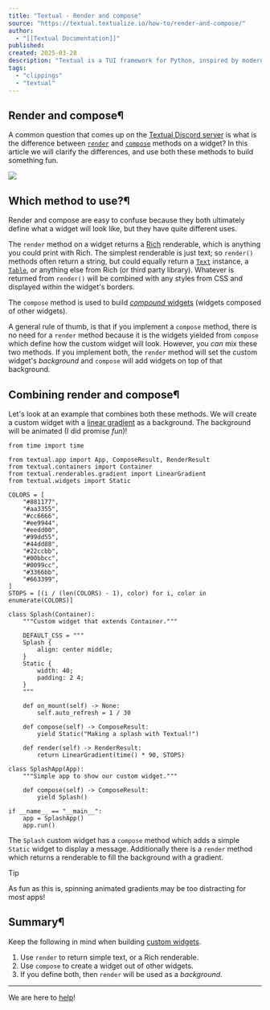 ```yaml
---
title: "Textual - Render and compose"
source: "https://textual.textualize.io/how-to/render-and-compose/"
author:
  - "[[Textual Documentation]]"
published:
created: 2025-03-28
description: "Textual is a TUI framework for Python, inspired by modern web development."
tags:
  - "clippings"
  - "textual"
---
```

## Render and compose¶

A common question that comes up on the [Textual Discord server](https://discord.gg/Enf6Z3qhVr) is what is the difference between [`render`](https://textual.textualize.io/api/widget/#textual.widget.Widget.render " render") and [`compose`](https://textual.textualize.io/api/widget/#textual.widget.Widget.compose " compose") methods on a widget? In this article we will clarify the differences, and use both these methods to build something fun.

![](https://www.youtube.com/watch?v=dYU7jHyabX8)

## Which method to use?¶

Render and compose are easy to confuse because they both ultimately define what a widget will look like, but they have quite different uses.

The `render` method on a widget returns a [Rich](https://rich.readthedocs.io/en/latest/) renderable, which is anything you could print with Rich. The simplest renderable is just text; so `render()` methods often return a string, but could equally return a [`Text`](https://rich.readthedocs.io/en/latest/text.html) instance, a [`Table`](https://rich.readthedocs.io/en/latest/tables.html), or anything else from Rich (or third party library). Whatever is returned from `render()` will be combined with any styles from CSS and displayed within the widget's borders.

The `compose` method is used to build [*compound* widgets](https://textual.textualize.io/guide/widgets/#compound-widgets) (widgets composed of other widgets).

A general rule of thumb, is that if you implement a `compose` method, there is no need for a `render` method because it is the widgets yielded from `compose` which define how the custom widget will look. However, you *can* mix these two methods. If you implement both, the `render` method will set the custom widget's *background* and `compose` will add widgets on top of that background.

## Combining render and compose¶

Let's look at an example that combines both these methods. We will create a custom widget with a [linear gradient](https://textual.textualize.io/api/renderables/#textual.renderables.gradient.LinearGradient " LinearGradient") as a background. The background will be animated (I did promise *fun*)!

```
from time import time

from textual.app import App, ComposeResult, RenderResult
from textual.containers import Container
from textual.renderables.gradient import LinearGradient
from textual.widgets import Static

COLORS = [
    "#881177",
    "#aa3355",
    "#cc6666",
    "#ee9944",
    "#eedd00",
    "#99dd55",
    "#44dd88",
    "#22ccbb",
    "#00bbcc",
    "#0099cc",
    "#3366bb",
    "#663399",
]
STOPS = [(i / (len(COLORS) - 1), color) for i, color in enumerate(COLORS)]

class Splash(Container):
    """Custom widget that extends Container."""

    DEFAULT_CSS = """
    Splash {
        align: center middle;
    }
    Static {
        width: 40;
        padding: 2 4;
    }
    """

    def on_mount(self) -> None:
        self.auto_refresh = 1 / 30  

    def compose(self) -> ComposeResult:
        yield Static("Making a splash with Textual!")  

    def render(self) -> RenderResult:
        return LinearGradient(time() * 90, STOPS)  

class SplashApp(App):
    """Simple app to show our custom widget."""

    def compose(self) -> ComposeResult:
        yield Splash()

if __name__ == "__main__":
    app = SplashApp()
    app.run()
```

<!-- SVG content removed by SVG Remover -->

The `Splash` custom widget has a `compose` method which adds a simple `Static` widget to display a message. Additionally there is a `render` method which returns a renderable to fill the background with a gradient.

Tip

As fun as this is, spinning animated gradients may be too distracting for most apps!

## Summary¶

Keep the following in mind when building [custom widgets](https://textual.textualize.io/guide/widgets/).

1. Use `render` to return simple text, or a Rich renderable.
2. Use `compose` to create a widget out of other widgets.
3. If you define both, then `render` will be used as a *background*.

---

We are here to [help](https://textual.textualize.io/help/)!